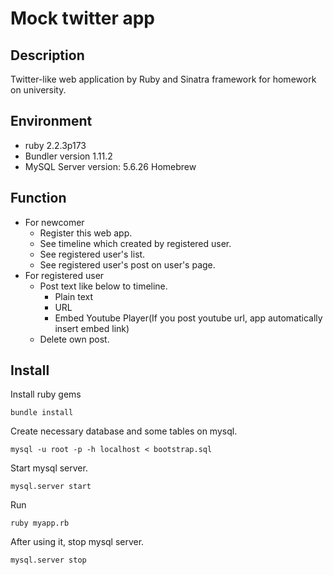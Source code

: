 Mock twitter app
====
## Description
Twitter-like web application by Ruby and Sinatra framework for homework on university.

## Environment
* ruby 2.2.3p173
* Bundler version 1.11.2
* MySQL Server version: 5.6.26 Homebrew

## Function
* For newcomer
    - Register this web app.
    - See timeline which created by registered user.
    - See registered user's list.
    - See registered user's post on user's page.
* For registered user
    - Post text like below to timeline.
        - Plain text
        - URL
        - Embed Youtube Player(If you post youtube url, app automatically insert embed link)
    - Delete own post.

## Install
Install ruby gems

    bundle install

Create necessary database and some tables on mysql.

    mysql -u root -p -h localhost < bootstrap.sql  

Start mysql server.

    mysql.server start  

Run  

    ruby myapp.rb

After using it, stop mysql server.

    mysql.server stop
